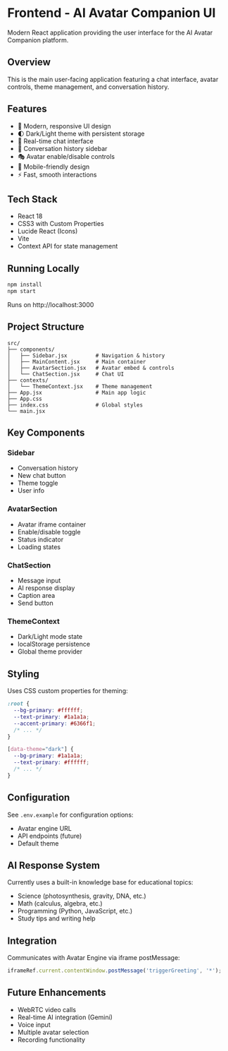 # Frontend - AI Avatar Companion UI

Modern React application providing the user interface for the AI Avatar Companion platform.

## Overview

This is the main user-facing application featuring a chat interface, avatar controls, theme management, and conversation history.

## Features

- 🎨 Modern, responsive UI design
- 🌓 Dark/Light theme with persistent storage
- 💬 Real-time chat interface
- 📜 Conversation history sidebar
- 🎭 Avatar enable/disable controls
- 📱 Mobile-friendly design
- ⚡ Fast, smooth interactions

## Tech Stack

- React 18
- CSS3 with Custom Properties
- Lucide React (Icons)
- Vite
- Context API for state management

## Running Locally

```bash
npm install
npm start
```

Runs on http://localhost:3000

## Project Structure

```
src/
├── components/
│   ├── Sidebar.jsx         # Navigation & history
│   ├── MainContent.jsx     # Main container
│   ├── AvatarSection.jsx   # Avatar embed & controls
│   └── ChatSection.jsx     # Chat UI
├── contexts/
│   └── ThemeContext.jsx    # Theme management
├── App.jsx                 # Main app logic
├── App.css
├── index.css               # Global styles
└── main.jsx

```

## Key Components

### Sidebar
- Conversation history
- New chat button
- Theme toggle
- User info

### AvatarSection
- Avatar iframe container
- Enable/disable toggle
- Status indicator
- Loading states

### ChatSection
- Message input
- AI response display
- Caption area
- Send button

### ThemeContext
- Dark/Light mode state
- localStorage persistence
- Global theme provider

## Styling

Uses CSS custom properties for theming:

```css
:root {
  --bg-primary: #ffffff;
  --text-primary: #1a1a1a;
  --accent-primary: #6366f1;
  /* ... */
}

[data-theme="dark"] {
  --bg-primary: #1a1a1a;
  --text-primary: #ffffff;
  /* ... */
}
```

## Configuration

See `.env.example` for configuration options:
- Avatar engine URL
- API endpoints (future)
- Default theme

## AI Response System

Currently uses a built-in knowledge base for educational topics:
- Science (photosynthesis, gravity, DNA, etc.)
- Math (calculus, algebra, etc.)
- Programming (Python, JavaScript, etc.)
- Study tips and writing help

## Integration

Communicates with Avatar Engine via iframe postMessage:

```javascript
iframeRef.current.contentWindow.postMessage('triggerGreeting', '*');
```

## Future Enhancements

- WebRTC video calls
- Real-time AI integration (Gemini)
- Voice input
- Multiple avatar selection
- Recording functionality
